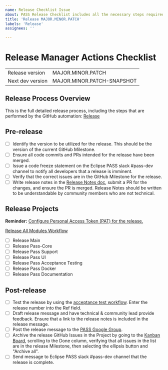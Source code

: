```yaml
---
name: Release Checklist Issue
about: PASS Release Checklist includes all the necessary steps required to successfully release the next version of PASS.
title: 'Release MAJOR.MINOR.PATCH'
labels: 'Release'
assignees: ''

---
```


# Release Manager Actions Checklist

|                  |                            |
|------------------|----------------------------|
| Release version  | MAJOR.MINOR.PATCH          |
| Next dev version | MAJOR.MINOR.PATCH-SNAPSHOT |

## Release Process Overview
This is the full detailed release process, including the steps that are performed by the GitHub automation: [Release](https://docs.eclipse-pass.org/developer-documentation/release)

## Pre-release

- [ ] Identify the version to be utilized for the release. This should be the version of the current GitHub Milestone.
- [ ] Ensure all code commits and PRs intended for the release have been merged.
- [ ] Issue a code freeze statement on the Eclipse PASS slack #pass-dev channel to notify all developers that a release is imminent.
- [ ] Verify that the correct issues are in the GitHub Milestone for the release.
- [ ] Write release notes in the [Release Notes doc](https://github.com/eclipse-pass/pass-documentation/blob/main/community/release-notes.md), submit a PR for the changes, and ensure the PR is merged. Release Notes should be written to be understandable by community members who are not technical.

## Release Projects

**Reminder:** [Configure Personal Access Token (PAT) for the release.](https://docs.eclipse-pass.org/developer-documentation/release#github-personal-access-token-setup)

[Release All Modules Workflow](https://github.com/eclipse-pass/main/actions/workflows/pass-complete-release.yml)

- [ ] Release Main
- [ ] Release Pass-Core
- [ ] Release Pass Support
- [ ] Release Pass UI
- [ ] Release Pass Acceptance Testing
- [ ] Release Pass Docker
- [ ] Release Pass Documentation

## Post-release

- [ ] Test the release by using the [acceptance test workflow](https://github.com/eclipse-pass/pass-acceptance-testing/actions/workflows/test.yml). Enter the release number into the Ref field.
- [ ] Draft release message and have technical & community lead provide feedback. Ensure that a link to the release notes is included in the release message.
- [ ] Post the release message to the [PASS Google Group](https://groups.google.com/g/pass-general).
- [ ] Archive the release GitHub Issues in the Project by going to the [Kanban Board](https://github.com/orgs/eclipse-pass/projects/4/views/2), scrolling to the Done column, verifying that all issues in the list are in the release Milestone, then selecting the ellipsis button and "Archive all".
- [ ] Send message to Eclipse PASS slack #pass-dev channel that the release is complete.